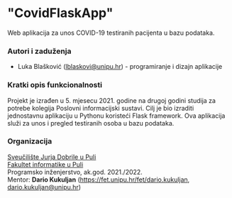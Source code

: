 # "CovidFlaskApp"

Web aplikacija za unos COVID-19 testiranih pacijenta u bazu podataka.

### Autori i zaduženja

-   Luka Blašković (lblaskovi@unipu.hr) - programiranje i dizajn aplikacije

### Kratki opis funkcionalnosti
Projekt je izrađen u 5. mjesecu 2021. godine na drugoj godini studija za potrebe kolegija Poslovni informacijski sustavi.
Cilj je bio izraditi jednostavnu aplikaciju u Pythonu koristeći Flask framework. 
Ova aplikacija služi za unos i pregled testiranih osoba u bazu podataka.


### Organizacija

[Sveučilište Jurja Dobrile u Puli](http://www.unipu.hr/)  
[Fakultet informatike u Puli](https://fipu.unipu.hr/)  
Programsko inženjerstvo, ak.god. 2021./2022.  
Mentor: **Dario Kukuljan** (https://fet.unipu.hr/fet/dario.kukuljan, dario.kukuljan@unipu.hr)
